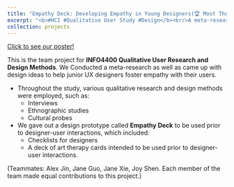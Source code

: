 ```yaml
---
title: "Empathy Deck: Developing Empathy in Young Designers(🏆 Most Thoughtful Award)<br/>"
excerpt: "<b>#HCI #Qualitative User Study #Design</b><br/>A meta-research and design practice on fostering empathy-building during direct in-person interactions between designers and participants<br/>This is the team project for **INFO4400 Qualitative User Research and Design Methods** which won the 🏆Most Thoughtful Research Project Award🏆.<br/><img src='/images/EmpathyPoster.jpg' width='400' height='300'>"
collection: projects
---
```

[Click to see our poster!](https://yishu-ji.github.io/files/EmpathyPoster.pdf)

This is the team project for **INFO4400 Qualitative User Research and Design Methods**. We Conducted a meta-research as well as came up with design ideas to help junior UX designers foster empathy with their users.
- Throughout the study, various qualitative research and design methods were employed, such as:
  - Interviews
  - Ethnographic studies
  - Cultural probes
- We gave out a design prototype called **Empathy Deck** to be used prior to designer-user interactions, which included:
  - Checklists for designers
  - A deck of art therapy cards intended to be used prior to designer-user interactions.

(Teammates: Alex Jin, Jane Guo, Jane Xie, Joy Shen. Each member of the team made equal contributions to this project.)
